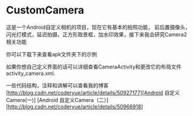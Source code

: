 # CustomCamera
这是一个Android自定义相机的项目，现在它有基本的拍照功能， 前后置摄像头，闪光灯模式，延迟拍摄，正方形取景框，加水印效果，接下来我会研究Camera2 相关功能

你可以下载下来查看apk文件夹下的示例

如果你想自己定义界面的话可以详细查看CameraActivity和更改它的布局文件activity_camera.xml.

一些代码结构，注释和讲解可以查看我的博客
[http://blog.csdn.net/coderyue/article/details/50927177][Android 自定义Camera(一)]
[Android 自定义Camera（二）][http://blog.csdn.net/coderyue/article/details/50966918]
